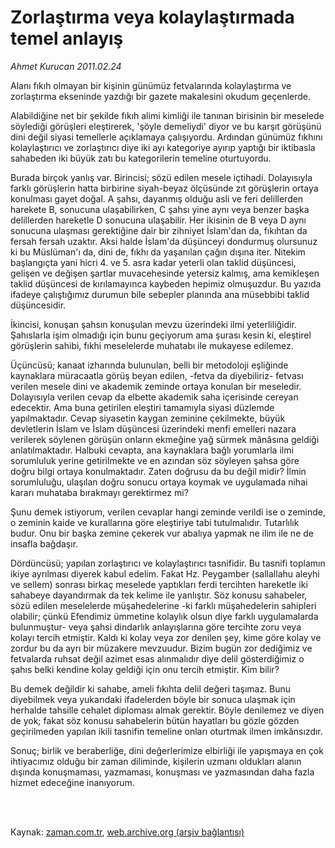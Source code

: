 # Zorlaştırma veya kolaylaştırmada temel anlayış

*Ahmet Kurucan 2011.02.24*

<td class="columnist-detail">
<p>Alanı fıkıh olmayan bir kişinin günümüz fetvalarında kolaylaştırma ve zorlaştırma ekseninde yazdığı bir gazete makalesini okudum geçenlerde.</p>
<p>
<div id="haberMetinDiv">
<p>Alabildiğine net bir şekilde fıkıh alimi kimliği ile tanınan birisinin bir meselede söylediği görüşleri eleştirerek, 'şöyle demeliydi' diyor ve bu karşıt görüşünü dini değil siyasi temellerle açıklamaya çalışıyordu. Ardından günümüz fıkhını kolaylaştırıcı ve zorlaştırıcı diye iki ayı kategoriye ayırıp yaptığı bir iktibasla sahabeden iki büyük zatı bu kategorilerin temeline oturtuyordu.
<p>Burada birçok yanlış var. Birincisi; sözü edilen mesele içtihadi. Dolayısıyla farklı görüşlerin hatta birbirine siyah-beyaz ölçüsünde zıt görüşlerin ortaya konulması gayet doğal. A şahsı, dayanmış olduğu asli ve feri delillerden harekete B, sonucuna ulaşabilirken, C şahsı yine aynı veya benzer başka delillerden hareketle D sonucuna ulaşabilir. Her ikisinin de B veya D aynı sonucuna ulaşması gerektiğine dair bir zihniyet İslam'dan da, fıkıhtan da fersah fersah uzaktır. Aksi halde İslam'da düşünceyi dondurmuş olursunuz ki bu Müslüman'ı da, dini de, fıkhı da yaşanılan çağın dışına iter. Nitekim başlangıçta yani hicri 4. ve 5. asra kadar yeterli olan taklid düşüncesi, gelişen ve değişen şartlar muvacehesinde yetersiz kalmış, ama kemikleşen taklid düşüncesi de kırılamayınca kaybeden hepimiz olmuşuzdur. Bu yazıda ifadeye çalıştığımız durumun bile sebepler planında ana müsebbibi taklid düşüncesidir.
<p>İkincisi, konuşan şahsın konuşulan mevzu üzerindeki ilmi yeterliliğidir. Şahıslarla işim olmadığı için bunu geçiyorum ama şurası kesin ki, eleştirel görüşlerin sahibi, fıkhi meselelerde muhatabı ile mukayese edilemez.
<p>Üçüncüsü; kanaat izharında bulunulan, belli bir metodoloji eşliğinde kaynaklara müracaatla görüş beyan edilen, -fetva da diyebiliriz- fetvası verilen mesele dini ve akademik zeminde ortaya konulan bir meseledir. Dolayısıyla verilen cevap da elbette akademik saha içerisinde cereyan edecektir. Ama buna getirilen eleştiri tamamıyla siyasi düzlemde yapılmaktadır. Cevap siyasetin kaygan zeminine çekilmekte, büyük devletlerin İslam ve İslam düşüncesi üzerindeki menfi emelleri nazara verilerek söylenen görüşün onların ekmeğine yağ sürmek mânâsına geldiği anlatılmaktadır. Halbuki cevapta, ana kaynaklara bağlı yorumlarla ilmi sorumluluk yerine getirilmekte ve en azından söz söyleyen şahsa göre doğru bilgi ortaya konulmaktadır. Zaten doğrusu da bu değil midir? İlmin sorumluluğu, ulaşılan doğru sonucu ortaya koymak ve uygulamada nihai kararı muhataba bırakmayı gerektirmez mi?
<p>Şunu demek istiyorum, verilen cevaplar hangi zeminde verildi ise o zeminde, o zeminin kaide ve kurallarına göre eleştiriye tabi tutulmalıdır. Tutarlılık budur. Onu bir başka zemine çekerek vur abalıya yapmak ne ilim ile ne de insafla bağdaşır.
<p>Dördüncüsü; yapılan zorlaştırıcı ve kolaylaştırıcı tasnifidir. Bu tasnifi toplamın ikiye ayrılması diyerek kabul edelim. Fakat Hz. Peygamber (sallallahu aleyhi ve sellem) sonrası birkaç meselede yaptıkları ferdi tercihten hareketle iki sahabeye dayandırmak da tek kelime ile yanlıştır. Söz konusu sahabeler, sözü edilen meselelerde müşahedelerine -ki farklı müşahedelerin sahipleri olabilir; çünkü Efendimiz ümmetine kolaylık olsun diye farklı uygulamalarda bulunmuştur- veya şahsi dindarlık anlayışlarına göre tercihte zoru veya kolayı tercih etmiştir. Kaldı ki kolay veya zor denilen şey, kime göre kolay ve zordur bu da ayrı bir müzakere mevzuudur. Bizim bugün zor dediğimiz ve fetvalarda ruhsat değil azimet esas alınmalıdır diye delil gösterdiğimiz o şahıs belki kendine kolay geldiği için onu tercih etmiştir. Kim bilir?
<p>Bu demek değildir ki sahabe, ameli fıkıhta delil değeri taşımaz. Bunu diyebilmek veya yukarıdaki ifadelerden böyle bir sonuca ulaşmak için herhalde tahsille cehalet diploması almak gerektir. Böyle denilemez ve diyen de yok; fakat söz konusu sahabelerin bütün hayatları bu gözle gözden geçirilmeden yapılan ikili tasnifin temeline onları oturtmak ilmen imkânsızdır.
<p>Sonuç; birlik ve beraberliğe, dini değerlerimize elbirliği ile yapışmaya en çok ihtiyacımız olduğu bir zaman diliminde, kişilerin uzmanı oldukları alanın dışında konuşmaması, yazmaması, konuşması ve yazmasından daha fazla hizmet edeceğine inanıyorum. </p></p></p></p></p></p></p></p></div>
</p>


<p><br>
		 </br></p></td>

Kaynak: [zaman.com.tr](http://zaman.com.tr/yazar.do?yazino=1098017), [web.archive.org (arşiv bağlantısı)](http://web.archive.org/web/20110426000052/http://www.zaman.com.tr:80/yazar.do?yazino=1098017)
